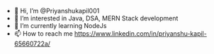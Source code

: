 - 👋 Hi, I’m @Priyanshukapil001
- 👀 I’m interested in Java, DSA, MERN Stack development
- 🌱 I’m currently learning NodeJs
- 📫 How to reach me https://www.linkedin.com/in/priyanshu-kapil-65660722a/
 <!--- - 💞️ I’m looking to collaborate on Web Develpment Project--->

<!---
Priyanshukapil001/Priyanshukapil001 is a ✨ special ✨ repository because its `README.md` (this file) appears on your GitHub profile.
You can click the Preview link to take a look at your changes.
--->
